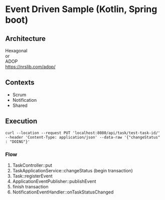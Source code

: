 # Event Driven Sample (Kotlin, Spring boot)

## Architecture
Hexagonal  
or  
ADOP  
https://nrslib.com/adop/

## Contexts

- Scrum
- Notification
- Shared

## Execution
```curl --location --request PUT 'localhost:8080/api/task/test-task-id/' --header 'Content-Type: application/json' --data-raw '{"changeStatus" : "DOING"}'```

### Flow

1. TaskController::put
2. TaskApplicationService::changeStatus (begin transaction)
3. Task::registerEvent
4. ApplicationEventPublisher::publishEvent
5. finish transaction
6. NotificationEventHandler::onTaskStatusChanged
